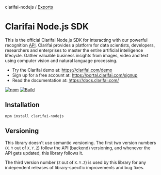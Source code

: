 clarifai-nodejs / [Exports](modules.md)

# Clarifai Node.js SDK

This is the official Clarifai Node.js SDK for interacting with our powerful recognition [API](https://docs.clarifai.com).
Clarifai provides a platform for data scientists, developers, researchers and enterprises to master the entire artificial intelligence lifecycle. Gather valuable business insights from images, video and text using computer vision and natural language processing.

- Try the Clarifai demo at: https://clarifai.com/demo
- Sign up for a free account at: https://portal.clarifai.com/signup
- Read the documentation at: https://docs.clarifai.com/

[![npm](https://img.shields.io/npm/v/clarifai-nodejs)](https://www.npmjs.com/package/clarifai-nodejs)
[![Build](https://github.com/Clarifai/clarifai-nodejs/workflows/Run%20tests/badge.svg)](https://github.com/Clarifai/clarifai-nodejs/actions)

## Installation

```
npm install clarifai-nodejs
```

## Versioning

This library doesn't use semantic versioning. The first two version numbers (`X.Y` out of `X.Y.Z`) follow the API (backend) versioning, and whenever the API gets updated, this library follows it.

The third version number (`Z` out of `X.Y.Z`) is used by this library for any independent releases of library-specific improvements and bug fixes.
